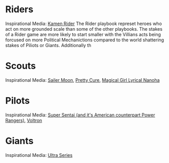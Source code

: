 # Riders
Inspirational Media: [Kamen Rider](http://kamenrider.wikia.com/wiki/Kamen_Rider_Wiki)
The Rider playbook represet heroes who act on more grounded scale than some of the other playbooks. The stakes of a Rider game are more likely to start smaller with the Villians acts being forcused on more Political Mechanictions compared to the world shattering stakes of Piliots or Giants. Additionally th
# Scouts
Inspirational Media: [Sailer Moon](http://sailormoon.wikia.com/wiki/Sailor_Moon_Wiki), [Pretty Cure](http://prettycure.wikia.com/wiki/Pretty_Cure_Wiki), [Magical Girl Lyrical Nanoha](http://nanoha.wikia.com/wiki/Magical_Girl_Lyrical_Nanoha_Wiki) 
# Pilots
Inspirational Media: [Super Sentai (and it's American counterpart Power Rangers)](http://powerrangers.wikia.com/wiki/RangerWiki), [Voltron](http://voltron.wikia.com/wiki/Voltron_Wiki)
# Giants
Inspirational Media: [Ultra Series](http://ultra.wikia.com/wiki/Ultraman_Wiki)
